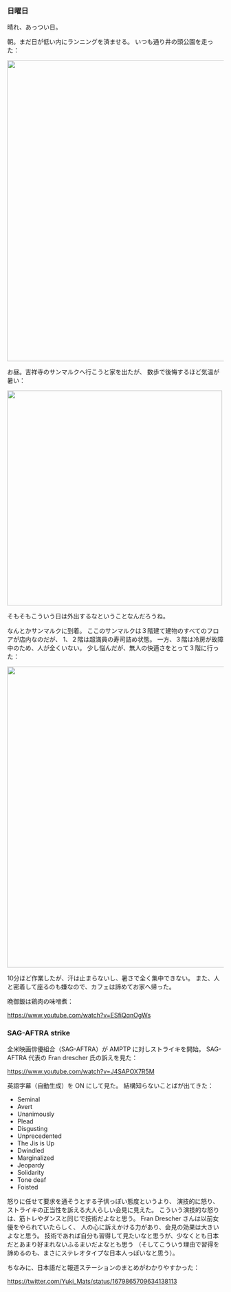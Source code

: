 ### 日曜日

晴れ、あっつい日。

朝。まだ日が低い内にランニングを済ませる。
いつも通り井の頭公園を走った：

<img src="https://i.imgur.com/iJx5EOe.jpg" width="700">

お昼。吉祥寺のサンマルクへ行こうと家を出たが、
数歩で後悔するほど気温が暑い：

<img src="https://i.imgur.com/E0t38lA.png" width="500">

そもそもこういう日は外出するなということなんだろうね。

なんとかサンマルクに到着。
ここのサンマルクは３階建て建物のすべてのフロアが店内なのだが、
1、２階は超満員の寿司詰め状態。
一方、３階は冷房が故障中のため、人が全くいない。
少し悩んだが、無人の快適さをとって３階に行った：

<img src="https://i.imgur.com/C9ZOSF2.jpg" width="700">

10分ほど作業したが、汗は止まらないし、暑さで全く集中できない。
また、人と密着して座るのも嫌なので、カフェは諦めてお家へ帰った。

晩御飯は鶏肉の味噌煮：

https://www.youtube.com/watch?v=ESfiQqnOgWs

### SAG-AFTRA strike

全米映画俳優組合（SAG-AFTRA）が AMPTP に対しストライキを開始。
SAG-AFTRA 代表の Fran drescher 氏の訴えを見た：

https://www.youtube.com/watch?v=J4SAPOX7R5M

英語字幕（自動生成）を ON にして見た。
結構知らないことばが出てきた：

- Seminal
- Avert
- Unanimously
- Plead
- Disgusting
- Unprecedented
- The Jis is Up
- Dwindled
- Marginalized
- Jeopardy
- Solidarity
- Tone deaf
- Foisted

怒りに任せて要求を通そうとする子供っぽい態度というより、
演技的に怒り、ストライキの正当性を訴える大人らしい会見に見えた。
こういう演技的な怒りは、筋トレやダンスと同じで技術だよなと思う。
Fran Drescher さんは以前女優をやられていたらしく、
人の心に訴えかける力があり、会見の効果は大きいよなと思う。
技術であれば自分も習得して見たいなと思うが、少なくとも日本だとあまり好まれないふるまいだよなとも思う
（そしてこういう理由で習得を諦めるのも、まさにステレオタイプな日本人っぽいなと思う）。

ちなみに、日本語だと報道ステーションのまとめがわかりやすかった：

https://twitter.com/Yuki_Mats/status/1679865709634138113